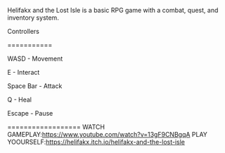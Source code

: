Helifakx and the Lost Isle is a basic RPG game with a combat, quest, and inventory system.

Controllers

===========

WASD - Movement

E - Interact

Space Bar - Attack

Q - Heal

Escape - Pause


==================
WATCH GAMEPLAY:https://www.youtube.com/watch?v=13gF9CNBgqA
PLAY YOOURSELF:https://helifakx.itch.io/helifakx-and-the-lost-isle
